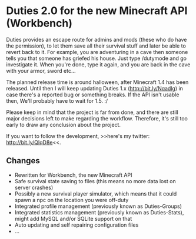 Duties 2.0 for the new Minecraft API (Workbench)
================================================

Duties provides an escape route for admins and mods (these who do have the permission), to let them save all their survival stuff and later be able to revert back to it. For example, you are adventuring in a cave then someone tells you that someone has griefed his house. Just type /dutymode and go investigate it. When you're done, type it again, and you are back in the cave with your armor, sword etc... 

The planned release time is around halloween, after Minecraft 1.4 has been released. Until then I will keep updating Duties 1.x (http://bit.ly/Nqadlg) in case there's a reported bug or something breaks. If the API isn't usable then, We'll probably have to wait for 1.5. :/

Please keep in mind that the project is far from done, and there are still major decisions left to make regarding the workflow. Therefore, it's still too early to draw any conclusion about the project.

If you want to follow the development, >>here's my twitter: http://bit.ly/QIqD8e<<.

Changes
--------
* Rewritten for Workbench, the new Minecraft API
* Safe survival state saving to files (this means no more data lost on server crashes)
* Possibly a new survival player simulator, which means that it could spawn a npc on the location you were off-duty
* Integrated profile management (previously known as Duties-Groups)
* Integrated statistics management (previously known as Duties-Stats), might add MySQL and/or SQLite support on that
* Auto updating and self repairing configuration files
* ...